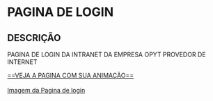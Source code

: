 # PAGINA DE LOGIN 

## DESCRIÇÃO 

PAGINA DE LOGIN DA INTRANET DA EMPRESA OPYT PROVEDOR DE INTERNET

[==VEJA A PAGINA COM SUA ANIMAÇÃO==](https://wilhiamjr.github.io/PaginaLogin/)<br><br>
[Imagem da Pagina de login](https://github.com/Wilhiamjr/PaginaLogin/blob/main/Captura%20de%20Tela%202023-10-03%20a%CC%80s%2009.45.45.png)

